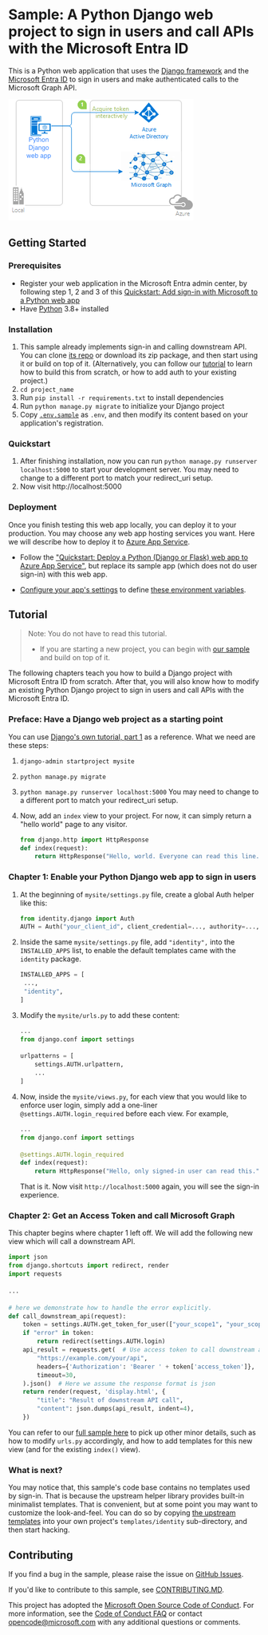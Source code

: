 # Sample: A Python Django web project to sign in users and call APIs with the Microsoft Entra ID

This is a Python web application that uses the
[Django framework](https://www.djangoproject.com/)
and the
[Microsoft Entra ID](https://www.microsoft.com/security/business/microsoft-entra)
to sign in users and make authenticated calls to the Microsoft Graph API.

![Topology](static/topology.png)

## Getting Started

### Prerequisites

- Register your web application in the Microsoft Entra admin center,
  by following step 1, 2 and 3 of this
  [Quickstart: Add sign-in with Microsoft to a Python web app](https://learn.microsoft.com/en-us/entra/identity-platform/quickstart-web-app-python-sign-in?tabs=windows)
- Have [Python](https://python.org) 3.8+ installed

### Installation

1. This sample already implements sign-in and calling downstream API.
   You can clone
   [its repo](https://github.com/Azure-Samples/ms-identity-python-webapp-django)
   or download its zip package, and then start using it or build on top of it.
   (Alternatively, you can follow our [tutorial](#tutorial) to learn
   how to build this from scratch, or how to add auth to your existing project.)
2. `cd project_name`
3. Run `pip install -r requirements.txt` to install dependencies
4. Run `python manage.py migrate` to initialize your Django project
5. Copy [`.env.sample`](https://github.com/Azure-Samples/ms-identity-python-webapp-django/blob/main/.env.sample) as `.env`,
   and then modify its content based on your application's registration.

### Quickstart

1. After finishing installation, now you can run
   `python manage.py runserver localhost:5000` to start your development server.
   You may need to change to a different port to match your redirect_uri setup.
2. Now visit http://localhost:5000

### Deployment

Once you finish testing this web app locally, you can deploy it to your production.
You may choose any web app hosting services you want.
Here we will describe how to deploy it to
[Azure App Service](https://azure.microsoft.com/en-us/products/app-service).

* Follow the ["Quickstart: Deploy a Python (Django or Flask) web app to Azure App Service"](https://learn.microsoft.com/en-us/azure/app-service/quickstart-python),
  but replace its sample app (which does not do user sign-in) with this web app.

* [Configure your app's settings](https://learn.microsoft.com/en-us/azure/app-service/configure-common?tabs=portal#configure-app-settings)
  to define
  [these environment variables](https://github.com/Azure-Samples/ms-identity-python-webapp-django/blob/main/.env.sample).


## Tutorial

> Note: You do not have to read this tutorial.
>
> * If you are starting a new project, you can begin with
>   [our sample](https://github.com/Azure-Samples/ms-identity-python-webapp-django)
>   and build on top of it.

The following chapters teach you
how to build a Django project with Microsoft Entra ID from scratch.
After that, you will also know how to modify an existing Python Django project
to sign in users and call APIs with the Microsoft Entra ID.

### Preface: Have a Django web project as a starting point

You can use
[Django's own tutorial, part 1](https://docs.djangoproject.com/en/5.0/intro/tutorial01/)
as a reference. What we need are these steps:

1. `django-admin startproject mysite`
2. `python manage.py migrate`
3. `python manage.py runserver localhost:5000`
   You may need to change to a different port to match your redirect_uri setup.

4. Now, add an `index` view to your project.
   For now, it can simply return a "hello world" page to any visitor.

   ```python
   from django.http import HttpResponse
   def index(request):
       return HttpResponse("Hello, world. Everyone can read this line.")
   ```

### Chapter 1: Enable your Python Django web app to sign in users

1. At the beginning of `mysite/settings.py` file, create a global Auth helper like this:

   ```python
   from identity.django import Auth
   AUTH = Auth("your_client_id", client_credential=..., authority=..., redirect_uri=...)
   ```

2. Inside the same `mysite/settings.py` file,
   add `"identity",` into the `INSTALLED_APPS` list,
   to enable the default templates came with the `identity` package.

   ```python
   INSTALLED_APPS = [
    ...,
    "identity",
   ]
   ```

3. Modify the `mysite/urls.py` to add these content:

   ```python
   ...
   from django.conf import settings

   urlpatterns = [
       settings.AUTH.urlpattern,
       ...
   ]
   ```

4. Now, inside the `mysite/views.py`,
   for each view that you would like to enforce user login,
   simply add a one-liner `@settings.AUTH.login_required` before each view.
   For example,

   ```python
   ...
   from django.conf import settings

   @settings.AUTH.login_required
   def index(request):
       return HttpResponse("Hello, only signed-in user can read this.")
   ```

   That is it. Now visit `http://localhost:5000` again, you will see the sign-in experience.


### Chapter 2: Get an Access Token and call Microsoft Graph

This chapter begins where chapter 1 left off.
We will add the following new view which will call a downstream API.

```python
import json
from django.shortcuts import redirect, render
import requests

...

# here we demonstrate how to handle the error explicitly.
def call_downstream_api(request):
    token = settings.AUTH.get_token_for_user(["your_scope1", "your_scope2"])
    if "error" in token:
        return redirect(settings.AUTH.login)
    api_result = requests.get(  # Use access token to call downstream api
        "https://example.com/your/api",
        headers={'Authorization': 'Bearer ' + token['access_token']},
        timeout=30,
    ).json()  # Here we assume the response format is json
    return render(request, 'display.html', {
        "title": "Result of downstream API call",
        "content": json.dumps(api_result, indent=4),
    })
```

You can refer to our
[full sample here](https://github.com/Azure-Samples/ms-identity-python-webapp-django)
to pick up other minor details, such as how to modify `urls.py` accordingly,
and how to add templates for this new view (and for the existing `index()` view).


### What is next?

You may notice that, this sample's code base contains no templates used by sign-in.
That is because the upstream helper library provides built-in minimalist templates.
That is convenient, but at some point you may want to customize the look-and-feel.
You can do so by copying
[the upstream templates](https://github.com/rayluo/identity/tree/dev/identity/templates/identity)
into your own project's `templates/identity` sub-directory, and then start hacking.


## Contributing

If you find a bug in the sample, please raise the issue on [GitHub Issues](../../issues).

If you'd like to contribute to this sample, see [CONTRIBUTING.MD](/CONTRIBUTING.md).

This project has adopted the
[Microsoft Open Source Code of Conduct](https://opensource.microsoft.com/codeofconduct/).
For more information, see the
[Code of Conduct FAQ](https://opensource.microsoft.com/codeofconduct/faq/)
or contact [opencode@microsoft.com](mailto:opencode@microsoft.com)
with any additional questions or comments.

